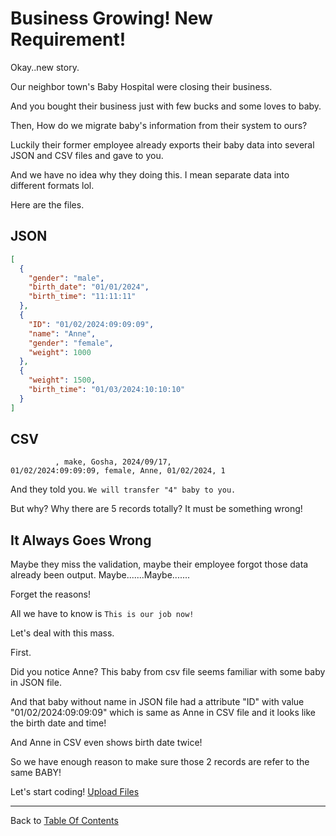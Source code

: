 
# Business Growing! New Requirement!

Okay..new story.

Our neighbor town's Baby Hospital were closing their business.

And you bought their business just with few bucks and some loves to baby.

Then, How do we migrate baby's information from their system to ours?

Luckily their former employee already exports their baby data into several JSON and CSV files and gave to you.

And we have no idea why they doing this. I mean separate data into different formats lol.

Here are the files.

## JSON

```JSON
[
  {
    "gender": "male",
    "birth_date": "01/01/2024",
    "birth_time": "11:11:11"
  },
  {
    "ID": "01/02/2024:09:09:09",
    "name": "Anne",
    "gender": "female",
    "weight": 1000
  },
  { 
    "weight": 1500,
    "birth_time": "01/03/2024:10:10:10"
  }
]
```

## CSV

```csv
          , make, Gosha, 2024/09/17, 
01/02/2024:09:09:09, female, Anne, 01/02/2024, 1
```

And they told you. `We will transfer "4" baby to you.`

But why? Why there are 5 records totally? It must be something wrong!

## It Always Goes Wrong

Maybe they miss the validation, maybe their employee forgot those data already been output.
Maybe.......Maybe.......

Forget the reasons!

All we have to know is `This is our job now!`

Let's deal with this mass.

First.

Did you notice Anne? This baby from csv file seems familiar with some baby in JSON file.

And that baby without name in JSON file had a attribute "ID" with value "01/02/2024:09:09:09" which is same as Anne in CSV file and it looks like the birth date and time!

And Anne in CSV even shows birth date twice!

So we have enough reason to make sure those 2 records are refer to the same BABY!

Let's start coding! [Upload Files](./011_upload_files.md)

---

Back to [Table Of Contents](../README.md)